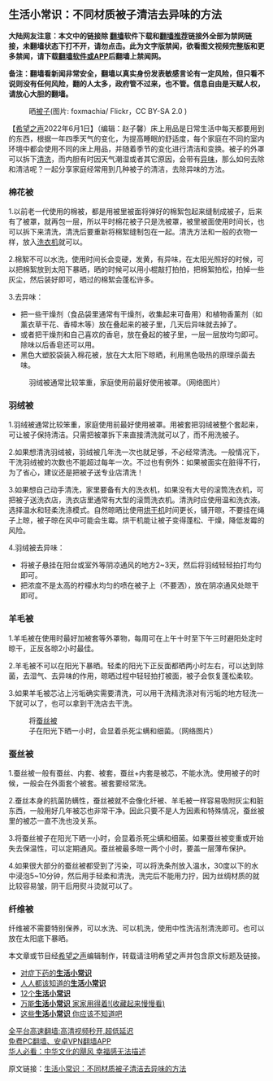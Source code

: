  <!-- 面包屑导航 --> <h2>生活小常识：不同材质被子清洁去异味的方法</h2> <p class="notice"><b>大陆网友注意：本文中的链接除 <a href="https://github.com/bannedbook/fanqiang" >翻墙</a>软件下载和<a href="https://github.com/killgcd/justmysocks/blob/master/README.md">翻墙推荐</a>链接外全部为禁网链接，未翻墙状态下打不开，请勿点击。此为文字版禁闻，欲看图文视频完整版和更多禁闻，请下载<a href="https://github.com/bannedbook/fanqiang">翻墙软件或APP</a>后翻墙上禁闻网。</p><p>备注：翻墙看新闻非常安全，翻墙以真实身份发表敏感言论有一定风险，但只看不说则没有任何风险，翻的人太多，政府管不过来，也不管。信息自由是天赋人权，请放心大胆的翻墙。</b></p>  <div class="entry"> <figure><figcaption>晒<a href="https://www.bannedbook.org/bnews/tag/%E8%A2%AB%E5%AD%90/" class="st_tag internal_tag" rel="tag" title="标签 被子 下的日志">被子</a>(图片: foxmachia/ Flickr，CC BY-SA 2.0 )</figcaption></figure> <p>【<span class='wp_keywordlink_affiliate'><a href="https://www.soundofhope.org" title="希望之声" target="_blank">希望之声</a></span>2022年6月1日】（编辑：赵子馨）床上用品是日常生活中每天都要用到的东西，根据一年四季天气的变化，为提高睡眠的舒适度，每个家庭在不同的室内环境中都会使用不同的床上用品，并随着季节的变化进行清洁和变换。被子的外罩可以拆下<a href="https://www.bannedbook.org/bnews/tag/%E6%B8%85%E6%B4%97/" class="st_tag internal_tag" rel="tag" title="标签 清洗 下的日志">清洗</a>，而内胆有时因天气潮湿或者其它原因，会带有<a href="https://www.bannedbook.org/bnews/tag/%E5%BC%82%E5%91%B3/" class="st_tag internal_tag" rel="tag" title="标签 异味 下的日志">异味</a>，那么如何去除和清洁呢？一起分享家庭经常用到几种被子的清洁，去除异味的方法。</p> <h3>棉花被 </h3> <p>1.以前老一代使用的棉被，都是用被里被面将弹好的棉絮包起来缝制成被子，后来有了被罩，就再包一层，所以平时棉花被子只是洗被罩，被里被面使用时间长，也可以拆下来清洗，清洗后要重新将棉絮缝制包在一起。清洗方法和一般的衣物一样，放入<a href="https://www.bannedbook.org/bnews/tag/%e6%b4%97%e8%a1%a3%e6%9c%ba/" class="st_tag internal_tag" rel="tag" title="标签 洗衣机 下的日志">洗衣机</a>就可以。</p> <p>2.棉絮不可以水洗，使用时间长会变硬，发黄，有异味，在太阳光照好的时候，可以把棉絮放到太阳下暴晒，晒的时候可以用小棍敲打拍拍，把棉絮拍松，拍掉一些灰尘，然后装好即可，晒过的棉絮会蓬松许多。</p> <p>3.去异味：</p>  <ul> <li>把一些干燥剂（食品袋里通常有干燥剂，收集起来可备用）和植物香薰剂（如薰衣草干花、香樟木等）放在叠起来的被子里，几天后异味就去掉了。</li> <li>或者把干燥剂和自己喜欢的香皂，放在叠起的被子里，一层一层放均匀即可。除味以后香皂还可以用。</li> <li>黑色大塑胶袋装入棉花被，放在大太阳下晾晒，利用黑色吸热的原理杀菌去味。</li> </ul> <figure><figcaption>羽绒被通常比较笨重，家庭使用前最好使用被罩。（网络图片）</figcaption></figure> <h3>羽绒被</h3> <p>1.羽绒被通常比较笨重，家庭使用前最好使用被罩。用被套把羽绒被整个套起来，可让被子保持清洁。只需把被罩拆下来直接清洗就可以了，而不用洗被子。</p> <p>2.如果想清洗羽绒被，羽绒被几年洗一次也就足够，不必经常清洗。一般情况下，干洗羽绒被的次数也不能超过每年一次。不过也有例外：如果被面实在脏得不行，为了省心，建议还是把被子送专业店清洗！</p> <p>3.如果想自己动手清洗，家里要备有大的洗衣机，如果没有大号的滚筒洗衣机，可把被子送洗衣店，洗衣店里通常有大型的滚筒洗衣机。清洗时应使用温和洗衣液。选择温水和轻柔洗涤模式。自然晾晒比使用<a href="https://www.bannedbook.org/bnews/tag/%E7%83%98%E5%B9%B2%E6%9C%BA/" class="st_tag internal_tag" rel="tag" title="标签 烘干机 下的日志">烘干机</a>时间更长，铺开晾，不要挂在绳子上晾，被子晾在风中可能会生霉。烘干机能让被子变得蓬松、干燥，降低发霉的风险。</p> <p>4.羽绒被去异味：</p>  <ul> <li>将被子悬挂在阳台或室外等阴凉通风的地方2~3天，然后将羽绒轻轻拍打均匀即可。</li> <li>把浓度不是太高的柠檬水均匀的喷在被子上（不要洒），放在阴凉通风处晾干即可。</li> </ul> <h3>羊毛被</h3> <p>1.羊毛被在使用时最好加被套等外罩物，每周可在上午十时至下午三时避阳处定时晾干，正反各晾2小时最佳。</p> <p>2.羊毛被不可以在阳光下暴晒。轻柔的阳光下正反面都晒两小时左右，可以达到除菌，去湿气、去异味的作用，晾晒过程中轻轻拍打被面，被子会恢复蓬松柔软。</p> <p>3.如果羊毛被芯沾上污垢确实需要清洗，可以用干洗精洗涤对有污垢的地方轻洗一下就可以了，也可以拿到干洗店去干洗。</p> <figure><figcaption>将<a href="https://www.bannedbook.org/bnews/tag/%E8%9A%95%E4%B8%9D%E8%A2%AB/" class="st_tag internal_tag" rel="tag" title="标签 蚕丝被 下的日志">蚕丝被</a>子在阳光下晒一小时，会显着杀死尘螨和细菌。（网络图片）</figcaption></figure> <h3>蚕丝被</h3> <p>1.蚕丝被一般有蚕丝、内套、被套，蚕丝+内套是被芯，不能水洗。使用被子的时候，一般会在外面套个被套。被套要经常洗。</p>  <p>2.蚕丝本身的抗菌防螨性，蚕丝被就不会像化纤被、羊毛被一样容易吸附灰尘和脏东西，一般用好几年被芯也非常干净。因此只要不是人为因素和特殊情况，蚕丝被里的被芯一直不洗也没关系。</p> <p>3.将蚕丝被子在阳光下晒一小时，会显着杀死尘螨和细菌。如果蚕丝被变重或开始失去保温性，可以定期通风。蚕丝被最多晾一两个小时，要盖一层薄布保护。</p> <p>4.如果很大部分的蚕丝被都受到了污染，可以将洗条剂放入温水，30度以下的水中浸泡5~10分钟，然后用手轻柔和清洗，洗完后不能用力拧，因为丝绸材质的就比较容易皱，阴干后用熨斗烫就可以了。</p> <h3>纤维被</h3> <p>纤维被不需要特别保养，可以水洗、可以机洗，使用中性洗洁剂清洗即可。也可以放在太阳底下暴晒。</p>  <p>本文章或节目经<a href="https://www.bannedbook.org/bnews/tag/%e5%b8%8c%e6%9c%9b%e4%b9%8b%e5%a3%b0/" class="st_tag internal_tag" rel="tag" title="标签 希望之声 下的日志">希望之声</a>编辑制作，转载请注明希望之声并包含原文标题及链接。 </p> <div id="taboola-mid-1"></div>  <ul class='op-related-articles' title='相关阅读'> <li><a href='https://www.bannedbook.org/bnews/lifebaike/20210926/1628992.html' target='_blank'>对症下药的<b>生活小常识</b></a></li> <li><a href='https://www.bannedbook.org/bnews/lifebaike/20190805/1169485.html' target='_blank'>人人都该知道的<b>生活小常识</b></a></li> <li><a href='https://www.bannedbook.org/bnews/lifebaike/20190705/1153450.html' target='_blank'>12个<b>生活小常识</b></a></li> <li><a href='https://www.bannedbook.org/bnews/lifebaike/20190612/1142115.html' target='_blank'>万能<b>生活小常识</b> 家家用得着!(收藏起来慢慢看)</a></li> <li><a href='https://www.bannedbook.org/bnews/lifebaike/20190308/1093935.html' target='_blank'>这些<b>生活小常识</b> 你应该不知道吧</a></li> </ul> <p class="texttj"> <a href="https://github.com/bannedbook/fanqiang/wiki/V2ray%E6%9C%BA%E5%9C%BA" target="_blank">全平台高速翻墙:高清视频秒开,超低延迟</a><br/> <a href="https://github.com/bannedbook/fanqiang/wiki/%E7%A6%81%E9%97%BB%E7%BD%91%E5%AE%89%E5%8D%93%E7%BF%BB%E5%A2%99%E6%96%B0%E9%97%BBAPP" target="_blank">免费PC翻墙、安卓VPN翻墙APP</a><br/> <a href="https://www.bannedbook.org/bnews/comments/20220220/1694796.html" target="_blank">华人必看：中华文化的飓风 幸福感无法描述</a> </p><p>原文链接：<a class="src_link"  href="https://www.soundofhope.org/post/625214" target="_blank">生活小常识：不同材质被子清洁去异味的方法</a></p><a name='sharetosocial'></a>  <div style="margin-bottom:5px;padding-bottom:5px;clear:both"> <div id="archive-pix-1" class="banner-ads"> <!-- AuctionX Display platform tag START --> <div id="27602x728x90x621x_ADSLOT1" clicktrack="%%CLICK_URL_ESC%%"></div>  <!-- AuctionX Display platform tag END --> </div> <div id="archive-pix-2" class="banner-ads"> <!-- AuctionX Display platform tag START --> <div id="27556x300x250x621x_ADSLOT1" clicktrack="%%CLICK_URL_ESC%%" style="margin:0 auto;text-align:center"></div>  <!-- AuctionX Display platform tag END --> </div> </div>  <div id="archive-pix-1" class="banner-ads"> <!-- AuctionX Display platform tag START --> <div id="27603x728x90x621x_ADSLOT1" clicktrack="%%CLICK_URL_ESC%%"></div>  <!-- AuctionX Display platform tag END --> </div> </div><!--END ENTRY--> 
